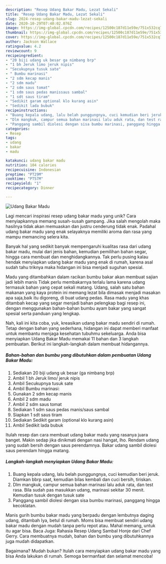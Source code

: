```yaml
---
description: "Resep Udang Bakar Madu, Lezat Sekali"
title: "Resep Udang Bakar Madu, Lezat Sekali"
slug: 2024-resep-udang-bakar-madu-lezat-sekali
date: 2020-10-29T07:40:02.076Z
image: https://img-global.cpcdn.com/recipes/12500c187d11e59e/751x532cq70/udang-bakar-madu-foto-resep-utama.jpg
thumbnail: https://img-global.cpcdn.com/recipes/12500c187d11e59e/751x532cq70/udang-bakar-madu-foto-resep-utama.jpg
cover: https://img-global.cpcdn.com/recipes/12500c187d11e59e/751x532cq70/udang-bakar-madu-foto-resep-utama.jpg
author: Jackson Wallace
ratingvalue: 4.2
reviewcount: 9
recipeingredient:
- "20 biji udang uk besar ga nimbang brp"
- "1 bh Jeruk limo jeruk nipis"
- "Secukupnya tusuk sate"
- " Bumbu marinasi"
- "2 sdm kecap manis"
- "2 sdm madu"
- "2 sdm saus tomat"
- "1 sdm saus pedas manissaus sambal"
- "1 sdt saus tiram"
- "Sedikit garam optional klo kurang asin"
- "Sedikit lada bubuk"
recipeinstructions:
- "Buang kepala udang, lalu belah punggungnya, cuci kemudian beri jeruk. Diamkan bbrp saat, kemudian bilas kembali dan cuci bersih, tiriskan."
- "Dlm mangkuk, campur semua bahan marinasi lalu aduk rata, dan test rasa. Bila sudah pas masukkan udang, marinasi sekitar 30 menit. Kemudian tusuk dengan tusuk sate"
- "Panggang sambil diolesi dengan sisa bumbu marinasi, panggang hingga kecoklatan."
categories:
- Resep
tags:
- udang
- bakar
- madu

katakunci: udang bakar madu 
nutrition: 104 calories
recipecuisine: Indonesian
preptime: "PT29M"
cooktime: "PT57M"
recipeyield: "1"
recipecategory: Dinner

---
```



![Udang Bakar Madu](https://img-global.cpcdn.com/recipes/12500c187d11e59e/751x532cq70/udang-bakar-madu-foto-resep-utama.jpg)

Lagi mencari inspirasi resep udang bakar madu yang unik? Cara menyiapkannya memang susah-susah gampang. Jika salah mengolah maka hasilnya tidak akan memuaskan dan justru cenderung tidak enak. Padahal udang bakar madu yang enak selayaknya memiliki aroma dan rasa yang mampu memancing selera kita.

Banyak hal yang sedikit banyak mempengaruhi kualitas rasa dari udang bakar madu, mulai dari jenis bahan, kemudian pemilihan bahan segar, hingga cara membuat dan menghidangkannya. Tak perlu pusing kalau hendak menyiapkan udang bakar madu yang enak di rumah, karena asal sudah tahu triknya maka hidangan ini bisa menjadi suguhan spesial.

Madu yang ditambahkan dalam racikan bumbu bakar akan membuat sajian jadi lebih manis Tidak perlu membakarnya terlalu lama karena udang termasuk bahan yang cepat sekali matang. Udang, salah satu bahan makanan yang kaya protein ini memang lezat bila dimasak menjadi masakan apa saja,baik itu digoreng, di buat udang pedas. Rasa madu yang khas ditambah kecap yang segar menjadi bahan pelengkap bagi resep ini, dengan menggunakan bahan-bahan bumbu ayam bakar yang sangat spesial serta panduan yang lengkap.


Nah, kali ini kita coba, yuk, kreasikan udang bakar madu sendiri di rumah. Tetap dengan bahan yang sederhana, hidangan ini dapat memberi manfaat untuk membantu menjaga kesehatan tubuhmu sekeluarga. Anda bisa menyiapkan Udang Bakar Madu memakai 11 bahan dan 3 langkah pembuatan. Berikut ini langkah-langkah dalam membuat hidangannya.

<!--inarticleads1-->

##### Bahan-bahan dan bumbu yang dibutuhkan dalam pembuatan Udang Bakar Madu:

1. Sediakan 20 biji udang uk besar (ga nimbang brp)
1. Ambil 1 bh Jeruk limo/ jeruk nipis
1. Ambil Secukupnya tusuk sate
1. Ambil  Bumbu marinasi:
1. Gunakan 2 sdm kecap manis
1. Ambil 2 sdm madu
1. Ambil 2 sdm saus tomat
1. Sediakan 1 sdm saus pedas manis/saus sambal
1. Siapkan 1 sdt saus tiram
1. Sediakan Sedikit garam (optional klo kurang asin)
1. Ambil Sedikit lada bubuk


Itulah resep dan cara membuat udang bakar madu yang rasanya juara banget. Makin sedap jika dinikmati dengan nasi hangat, lho. Rendam udang yang sudah bersih dengan saus perendamnya. Bakar udang sambil diolesi saus perendam hingga matang. 

<!--inarticleads2-->

##### Langkah-langkah menyiapkan Udang Bakar Madu:

1. Buang kepala udang, lalu belah punggungnya, cuci kemudian beri jeruk. Diamkan bbrp saat, kemudian bilas kembali dan cuci bersih, tiriskan.
1. Dlm mangkuk, campur semua bahan marinasi lalu aduk rata, dan test rasa. Bila sudah pas masukkan udang, marinasi sekitar 30 menit. Kemudian tusuk dengan tusuk sate
1. Panggang sambil diolesi dengan sisa bumbu marinasi, panggang hingga kecoklatan.


Manis gurih bumbu bakar madu yang berpadu dengan lembutnya daging udang, ditambah Iya, betul di rumah. Moms bisa membuat sendiri udang bakar madu dengan mudah tanpa perlu repot atau. Mahal memang, untuk itu agar bisa. Baca Juga: Rahasia Resep Udang Sambal Honje dari Chef Gerry. Cara membuatnya mudah, bahan dan bumbu yang dibutuhkannya juga mudah didapatkan. 

Bagaimana? Mudah bukan? Itulah cara menyiapkan udang bakar madu yang bisa Anda lakukan di rumah. Semoga bermanfaat dan selamat mencoba!
